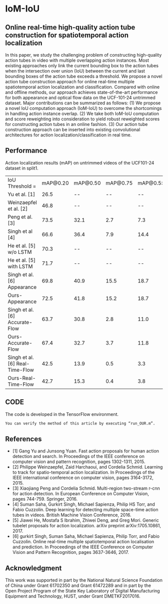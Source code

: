 # IoM-IoU

## Online real-time high-quality action tube construction for spatiotemporal action localization

In this paper, we study the challenging problem of constructing high-quality action tubes in video with multiple overlapping action instances. Most existing approaches only link the current bounding box to the action tubes when the intersection over union (IoU) between the current and last bounding boxes of the action tube exceeds a threshold. We propose a novel action tube construction approach for online real-time multiple spatiotemporal action localization and classification. Compared with online and offline methods, our approach achieves state-of-the-art performance for both appearance and optical flow data on the UCF-101-24 untrimmed dataset. Major contributions can be summarized as follows:
(1) We propose a novel IoU computation approach (IoM-IoU) to overcome the shortcomings in handling action instance overlap.
(2) We take both IoM-IoU computation and score reweighting into consideration to yield robust reweighted scores for constructing action tubes in an online fashion.
(3) Our action tube construction approach can be inserted into existing convolutional architectures for action localization/classification in real time.

## Performance
Action localization results (mAP) on untrimmed videos of the UCF101-24 dataset in split1.
<table style="width:100% th">
  <tr>
    <td>IoU Threshold = </td>
    <td>mAP@0.20</td> 
    <td>mAP@0.50</td>
    <td>mAP@0.75</td>
    <td>mAP@0.5:0.95</td>
  </tr>
  <tr>
    <td align="left">Yu et al. [1] </td> 
    <td>26.5</td>
    <td>--</td>
    <td>--</td> 
    <td>--</td>
  </tr>
  <tr>
    <td align="left">Weinzaepfel et al. [2] </td> 
    <td>46.8</td>
    <td>--</td> 
    <td>--</td>
    <td>--</td>
  </tr>
  <tr>
    <td align="left">Peng et al. [3] </td> 
    <td>73.5</td>
    <td>32.1</td> 
    <td>2.7</td>
    <td>7.3</td>
  </tr>
  <tr>
    <td align="left">Singh et al [4] </td> 
    <td>66.6</td>
    <td>36.4</td>
    <td>7.9</td> 
    <td>14.4</td> 
  </tr>
  <tr>
    <td align="left">He et al. [5] w/o LSTM</td> 
    <td>70.3</td>
    <td>--</td>
    <td>--</td>
    <td>--</td>
  </tr>
  <tr>
    <td align="left">He et al. [5] with LSTM</td> 
    <td>71.7</td>
    <td>--</td>
    <td>--</td>
    <td>--</td>
  </tr>
    <tr>
    <td align="left">Singh et al. [6] Appearance</td> 
    <td>69.8</td>
    <td>40.9</td>
    <td>15.5</td>
    <td>18.7</td>
  </tr>
  <tr>
    <td align="left">Ours-Appearance</td> 
    <td>72.5</td>
    <td>41.8</td>
    <td>15.2</td>
    <td>18.7</td>       
  </tr>
    </tr>
  <tr>
    <td align="left">Singh et al. [6] Accurate-Flow</td> 
    <td>63.7</td>
    <td>30.8</td>
    <td>2.8</td>
    <td>11.0</td>
  </tr>
  <tr>
    <td align="left">Ours-Accurate-Flow</td> 
    <td>67.4</td>
    <td>32.7</td>
    <td>3.7</td>
    <td>11.8</td>       
  </tr>
    <tr>
    <td align="left">Singh et al. [6] Real-Time-Flow</td> 
    <td>42.5</td>
    <td>13.9</td>
    <td>0.5</td>
    <td>3.3</td>
  </tr>
  <tr>
    <td align="left">Ours-Real-Time-Flow</td> 
    <td>42.7</td>
    <td>15.3</td>
    <td>0.4</td>
    <td>3.8</td>       
  </tr>
     
</table>

## CODE
The code is developed in the TensorFlow environment.
```bash
You can verify the method of this article by executing “run_OUR.m”.
```

## References
- [1] Gang Yu and Junsong Yuan. Fast action proposals for human action detection and search. In Proceedings of the IEEE conference on computer vision and pattern recognition, pages 1302-1311, 2015.
- [2] Philippe Weinzaepfel, Zaid Harchaoui, and Cordelia Schmid. Learning to track for spatio-temporal action localization. In Proceedings of the IEEE international conference on computer vision, pages 3164-3172, 2015.
- [3] Xiaojiang Peng and Cordelia Schmid. Multi-region two-stream r-cnn for action detection. In European Conference on Computer Vision, pages 744-759. Springer, 2016.
- [4] Suman Saha, Gurkirt Singh, Michael Sapienza, Philip HS Torr, and Fabio Cuzzolin. Deep learning for detecting multiple space-time action tubes in videos. British Machine Vision Conference, 2016.
- [5] Jiawei He, Mostafa S Ibrahim, Zhiwei Deng, and Greg Mori. Generic tubelet proposals for action localization. arXiv preprint arXiv:1705.10861, 2017.
- [6] gurkirt Singh, Suman Saha, Michael Sapienza, Philip Torr, and Fabio Cuzzolin. Online real-time multiple spatiotemporal action localisation and prediction. In Proceedings of the IEEE Conference on Computer Vision and Pattern Recognition, pages 3637-3646, 2017.

## Acknowledgment
This work was supported in part by the National Natural Science Foundation of China under Grant 61702350 and Grant 61472289 and in part by the Open Project Program of the State Key Laboratory of Digital Manufacturing Equipment and Technology, HUST, under Grant DMETKF2017016.
